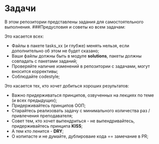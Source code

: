 # Задачи
В этом репозитории представлены задания для самостоятельного выполнения.
###Предусловия и советы ко всем задачам:

Это касается всех: 
- Файлы в пакете tasks_хх (и глубже) менять нельзя, если дополнительно об этом не будет сказано;
- Ваши файлы должны быть в модуле **solutions**, пакеты должны совпадать с пакетами заданий;
- Проверяйте наличие изменений в репозитории с задачами, могут вносится коррективы;
- Соблюдайте сodestyle;

Это касается тех, кто хочет добиться хороших результатов:

- Важно придерживаться принципов, озвученных на лекциях по теме (и всех предыдущих);
- Придерживайтесь принципов ООП;
- Старайтесь реализовать задачу с минимального количества раз / привлечения преподавателя;
- Совет тем, кто хочет выпендриться - не выпендривайтесь, придерживайтесь принципа **KISS**;
- А тем кто ленится - **DRY**;
- О копипасте и не думайте, дублироваие кода == замечание в PR;